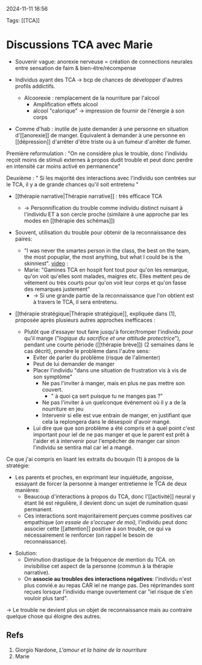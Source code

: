 2024-11-11 16:56


Tags: [[TCA]] 

# Discussions TCA avec Marie

- Souvenir vague: anorexie nerveuse = création de connections neurales entre sensation de faim & bien-être/récompense

- Individus ayant des TCA -> bcp de chances de développer d'autres profils addictifs. 
	- Alcoorexie : remplacement de la nourriture par l'alcool
		- Amplification effets alcool 
		- alcool "calorique" -> impression de fournir de l'énergie à son corps

* Comme d'hab : inutile de juste demander à une personne en situation d'[[anorexie]] de manger. Equivalent à demander à une personne en [[dépression]] d'arrêter d'être triste ou à un fumeur d'arrêter de fumer.

Première reformulation : "On ne considère plus le trouble, donc l'individu reçoit moins de stimuli externes à propos dudit trouble et peut donc perdre en intensité car moins activé en permanence"

Deuxième : " Si les majorité des interactions avec l'individu son centrées sur le TCA, il y a de grande chances qu'il soit entretenu "


* [[thérapie narrative|Thérapie narrative]] : très efficace TCA
	* -> Personnification du trouble comme individu distinct nuisant à l'individu ET à son cercle proche (similaire à une approche par les modes en [[thérapie des schémas]])

* Souvent, utilisation du trouble pour obtenir de la reconnaissance des paires:
	* "I was never the smartes person in the class, the best on the team, the most popuplar, the most anything, but what I could be is the skinniest".  [video](https://www.youtube.com/watch?v=yeY13-MWAug) :
	* Marie: "Gamines TCA en hospit font tout pour qu'on les remarque, qu'on voit qu'elles sont malades, maigres etc. Elles mettent peu de vêtement ou très courts pour qu'on voit leur corps et qu'on fasse des remarques justement"
		* -> Si une grande partie de la reconnaissance que l'on obtient est à travers le TCA, il sera entretenu. 

* [[thérapie stratégique|Thérapie stratégique]], expliquée dans (1), proposée après plusieurs autres approches inefficaces :
	* Plutôt que d'essayer tout faire jusqu'à forcer/tromper l'individu pour qu'il mange ("*logique du sacrifice et une attitude protectrice*"), pendant une courte période ([[thérapie brève]]) (2 semaines dans le cas décrit), prendre le problème dans l'autre sens:
		* Eviter de parler du problème (risque de l'alimenter)
		* Peut de lui demander de manger 
		* Placer l'individu "dans une situation de frustration vis à vis de son symptôme"
			* Ne pas l'inviter à manger, mais en plus ne pas mettre son couvert.
				* " à quoi ça sert puisque tu ne manges pas ?"
			* Ne pas l'inviter à un quelconque événement où il y a de la nourriture en jeu
			* Intervenir si elle est vue entrain de manger, en justifiant que cela la replongera dans le désespoir d'avoir mangé. 
		* Lui dire que que son problème a été compris et à quel point c'est important pour iel de ne pas manger et que le parent est prêt à l'aider et à intervenir pour l'empêcher de manger car sinon l'individu se sentira mal car iel a mangé. 


Ce que j'ai compris en lisant les extraits du bouquin (1) à propos de la stratégie:
- Les parents et proches, en exprimant leur inquiétude, angoisse, essayant de forcer la personne à manger entretienne le TCA de deux manières:
	- Beaucoup d'interactions à propos du TCA, donc l'[[activité]] neural y étant lié est régulière, il devient donc un sujet de rumination quasi permanent.
	- Ces interactions sont majoritairement perçues comme positives car empathique  (*on essaie de s'occuper de moi),* l'individu peut donc associer cette [[attention]] positive à son trouble, ce qui va nécessairement le renforcer (on rappel le besoin de reconnaissance). 
* Solution: 
	* Diminution drastique de la fréquence de mention du TCA. on invisibilise cet aspect de la personne (commun à la thérapie narrative). 
	* On **associe au troubles des interactions négatives**: l'individu n'est plus convié.e au repas CAR iel ne mange pas. Des réprimandes sont reçues lorsque l'individu mange ouvertement car "iel risque de s'en vouloir plus tard".
	
-> Le trouble ne devient plus un objet de reconnaissance mais au contraire quelque chose qui éloigne des autres. 
## Refs

1. Giorgio Nardone, *L'amour et la haine de la nourriture*
2. Marie 